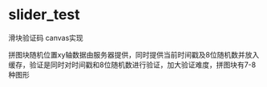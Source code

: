 # slider_test
滑块验证码
canvas实现

拼图块随机位置xy轴数据由服务器提供，同时提供当前时间戳及8位随机数并放入缓存，验证是同时对时间戳和8位随机数进行验证，加大验证难度，拼图块有7-8种图形
